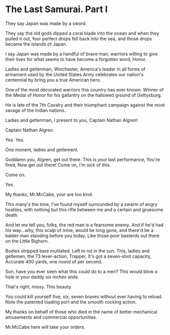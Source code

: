 # The Last Samurai. Part I

They say Japan was made by a sword.

They say thd old gods dipped a coral blade into the ocean and when they pulled it out, four perfect drops fell back into the sea, and those drops became the islands of Japan.

I say Japan was made by a handful of brave man, warriors willing to give their lives for what seems to have become a forgotten word, Honor.

Ladies and getlenman, Winchester, America's leader in all forms of armament used by the United States Army celebrates our nation's centennial by bring you a true American hero.

One of the most decorated warriors this country has ever known. Winner of the Medal of Honor for his gallantry on the hallowed ground of Gettysburg.

He is late of the 7th Cavalry and their triumphant campaign against the most savage of the Indian nations.

Ladies and getlenman, I present to you, Captain Nathan Algren!

Captain Nathan Algren.

Yes. Yes.

One monent, ladies and getlement.

Goddamn you, Algren, get out there. This is your last performance, You're fired, Now get out there! Come on, I'm sick of this.

Come on.

Yes.

My thanks, Mr.McCabe, your are too kind.

This many's the time, I've found myself surrounded by a swarm of angry hostiles, with nothing but this rifle between me and a certain and gruesome death.

And let me tell you, folks, the red man is a fearsome enemy. And if he'd had his way...why, this scalp of mine, would be long gone, and there'd be a balder man standing before you today. Like those poor basterds out there on the Little Bighorn.

Bodies stripped bare mutilated. Left to rot in the sun. This, ladies and getlemen, the 73 lever-action, Trapper, It's got a seven-shot capacity, Accurate 400 yards, one round of per second.

Son, have you ever seen what this could do to a men? This would blow a hole in your daddy six inches wide. 

That's right, missy. This beauty.

You could kill yourself five, six, seven braves without ever having to reload. Note the patented loading port and the smooth cocking action.

My thanks on behalf of those who died in the name of better mechanical amusements and commercial opportunities.

Mr.McCabe here will take your orders.